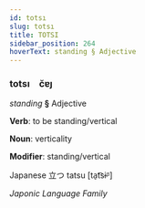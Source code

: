 ```yaml
---
id: totsı
slug: totsı
title: TOTSI
sidebar_position: 264
hoverText: standing § Adjective
---
```


### totsı&emsp;<span kind="abugida">c̆ɐȷ</span>

*standing* **§** Adjective

**Verb**: to be standing/vertical

**Noun**: verticality

**Modifier**: standing/vertical

Japanese 立つ tatsu [ta̠t͡sɨᵝ]

*Japonic Language Family*